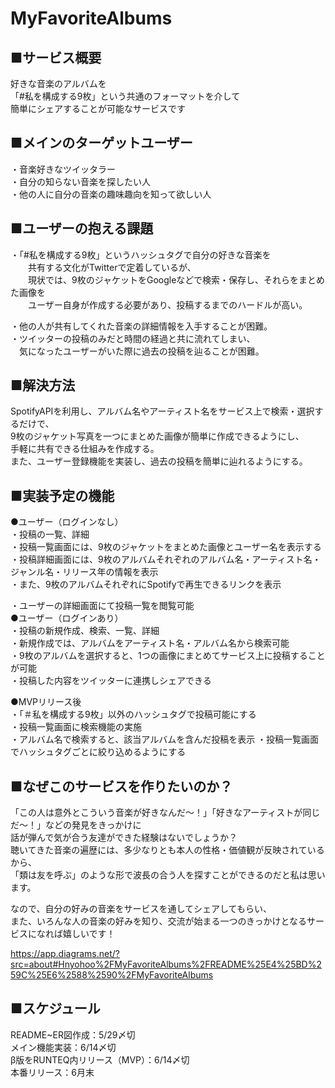 # MyFavoriteAlbums

## ■サービス概要  
好きな音楽のアルバムを  
「#私を構成する9枚」という共通のフォーマットを介して  
簡単にシェアすることが可能なサービスです  

## ■メインのターゲットユーザー  
・音楽好きなツイッタラー  
・自分の知らない音楽を探したい人  
・他の人に自分の音楽の趣味趣向を知って欲しい人  

## ■ユーザーの抱える課題  
・「#私を構成する9枚」というハッシュタグで自分の好きな音楽を  
　　共有する文化がTwitterで定着しているが、  
　　現状では、9枚のジャケットをGoogleなどで検索・保存し、それらをまとめた画像を  
　　ユーザー自身が作成する必要があり、投稿するまでのハードルが高い。    

  ・他の人が共有してくれた音楽の詳細情報を入手することが困難。  
  ・ツイッターの投稿のみだと時間の経過と共に流れてしまい、  
　気になったユーザーがいた際に過去の投稿を辿ることが困難。  

## ■解決方法  
  SpotifyAPIを利用し、アルバム名やアーティスト名をサービス上で検索・選択するだけで、  
  9枚のジャケット写真を一つにまとめた画像が簡単に作成できるようにし、  
  手軽に共有できる仕組みを作成する。  
  また、ユーザー登録機能を実装し、過去の投稿を簡単に辿れるようにする。  

## ■実装予定の機能  
  ●ユーザー（ログインなし）  
  ・投稿の一覧、詳細  
  ・投稿一覧画面には、9枚のジャケットをまとめた画像とユーザー名を表示する  
  ・投稿詳細画面には、9枚のアルバムそれぞれのアルバム名・アーティスト名・ジャンル名・リリース年の情報を表示  
  ・また、9枚のアルバムそれぞれにSpotifyで再生できるリンクを表示  
  
  ・ユーザーの詳細画面にて投稿一覧を閲覧可能  
  ●ユーザー（ログインあり）  
  ・投稿の新規作成、検索、一覧、詳細  
  ・新規作成では、アルバムをアーティスト名・アルバム名から検索可能  
  ・9枚のアルバムを選択すると、1つの画像にまとめてサービス上に投稿することが可能  
  ・投稿した内容をツイッターに連携しシェアできる  

  ●MVPリリース後  
  ・「＃私を構成する9枚」以外のハッシュタグで投稿可能にする  
  ・投稿一覧画面に検索機能の実施  
  ・アルバム名で検索すると、該当アルバムを含んだ投稿を表示
  ・投稿一覧画面でハッシュタグごとに絞り込めるようにする

## ■なぜこのサービスを作りたいのか？  
  「この人は意外とこういう音楽が好きなんだ〜！」「好きなアーティストが同じだ〜！」などの発見をきっかけに  
  話が弾んで気が合う友達ができた経験はないでしょうか？  
  聴いてきた音楽の遍歴には、多少なりとも本人の性格・価値観が反映されているから、  
  「類は友を呼ぶ」のような形で波長の合う人を探すことができるのだと私は思います。  
  
  なので、自分の好みの音楽をサービスを通してシェアしてもらい、  
  また、いろんな人の音楽の好みを知り、交流が始まる一つのきっかけとなるサービスになれば嬉しいです！
  
  https://app.diagrams.net/?src=about#Hnyohoo%2FMyFavoriteAlbums%2FREADME%25E4%25BD%259C%25E6%2588%2590%2FMyFavoriteAlbums

## ■スケジュール  
  README~ER図作成：5/29〆切  
  メイン機能実装：6/14〆切  
  β版をRUNTEQ内リリース（MVP）：6/14〆切  
  本番リリース：6月末  
